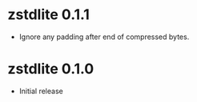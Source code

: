 # zstdlite 0.1.1

* Ignore any padding after end of compressed bytes.

# zstdlite 0.1.0

* Initial release

